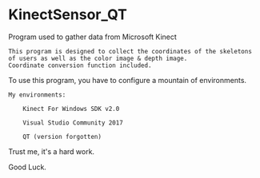 # KinectSensor_QT
Program used to gather data from Microsoft Kinect

	This program is designed to collect the coordinates of the skeletons of users as well as the color image & depth image.
	Coordinate conversion function included.

To use this program, you have to configure a mountain of environments. 

	My environments:
	
		Kinect For Windows SDK v2.0
		
		Visual Studio Community 2017
		
		QT (version forgotten)

Trust me, it's a hard work.

Good Luck.